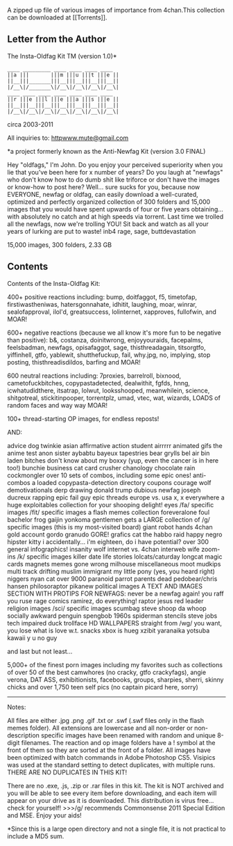 A zipped up file of various images of importance from 4chan.This collection can be downloaded at [[Torrents]].

## Letter from the Author

The Insta-Oldfag Kit TM (version 1.0)*

    ____ _________ ____ ____ ____ ____ 
    ||a |||       |||m |||u |||t |||e ||
    ||__|||_______|||__|||__|||__|||__||
    |/__\|/_______\|/__\|/__\|/__\|/__\|
    ____ ____ ____ ____ ____ ____ ____ 
    ||r |||e |||l |||e |||a |||s |||e ||
    ||__|||__|||__|||__|||__|||__|||__||
    |/__\|/__\|/__\|/__\|/__\|/__\|/__\|

circa 2003-2011

All inquiries to:
httpwww.mute@gmail.com

*a project formerly known as the Anti-Newfag Kit (version 3.0 FINAL)

Hey "oldfags," I'm John. Do you enjoy your perceived superiority when you lie that you've been here for x number of years? Do you laugh at "newfags" who don't know how to do dumb shit like triforce or don't have the images or know-how to post here? Well... sure sucks for you, because now EVERYONE, newfag or oldfag, can easily download a well-curated, optimized and perfectly organized collection of 300 folders and 15,000 images that you would have spent upwards of four or five years obtaining... with absolutely no catch and at high speeds via torrent. Last time we trolled all the newfags, now we're trolling YOU! Sit back and watch as all your years of lurking are put to waste! inb4 rage, sage, buttdevastation

15,000 images, 300 folders, 2.33 GB

## Contents

Contents of the Insta-Oldfag Kit:

400+ positive reactions including: bump, doitfaggot, f5, timetofap, firstiwastheniwas, hatersgonnahate, idhitit, laughing, moar, winrar, sealofapproval, ilol'd, greatsuccess, lolinternet, xapproves, fullofwin, and MOAR!

600+ negative reactions (because we all know it's more fun to be negative than positive): b&, costanza, doinitwrong, enjoyyouraids, facepalms, feelsbadman, newfags, opisafaggot, sage, thisthreadagain, titsorgtfo, yiffinhell, gtfo, yablewit, shutthefuckup, fail, why.jpg, no, implying, stop posting, thisthreadisdildos, barfing and MOAR!

600 neutral reactions including: 7proxies, barrelroll, bixnood, cametofuckbitches, copypastadetected, dealwithit, fgfds, hnng, icwhatudidthere, itsatrap, lolwut, looksshooped, meanwhilein, science, shitgotreal, stickitinpooper, torrentplz, umad, vtec, wat, wizards, LOADS of random faces and way way MOAR!

100+ thread-starting OP images, for endless reposts!

AND:

advice dog
twinkie asian
affirmative action student
airrrrr
animated gifs
the anime test
anon sister
aybabtu
bayeux tapestries
bear grylls
bel air
bin laden
bitches don't know about my
boxxy (yup, even the cancer is in here too!)
bunchie
business cat
card crusher
chanology
chocolate rain
cockmongler
over 10 sets of combos, including some epic ones!
anti-combos
a loaded copypasta-detection directory
coupons
courage wolf
demotivationals
derp drawing
donald trump
dubious newfag
joseph ducreux rapping
epic fail guy
epic threads
europe vs. usa
x, x everywhere
a huge exploitables collection for your shooping delight!
eyes
/fa/ specific images
/fit/ specific images
a flash memes collection
foreveralone
foul bachelor frog
gaijin yonkoma
gentlemen
gets
a LARGE collection of /g/ specific images (this is my most-visited board)
giant robot hands
4chan gold account
gordo granudo
GORE!
grafics cat
the habbo raid
happy negro
hipster kitty
i accidentally...
i'm eighteen, do i have potential?
over 300 general infographics!
insanity wolf
internet vs. 4chan
interweb wife
zoom-ins
/k/ specific images
killer date
life stories
lolcats/caturday
longcat
magic cards
magnets
memes gone wrong
milhouse
miscellaneous
moot
mudkips
multi track drifting
muslim immigrant
my little pony (yes, you heard right)
niggers
nyan cat
over 9000
paranoid parrot
parents dead
pedobear/chris hansen
philosoraptor
pikanew
political images
A TEXT AND IMAGES SECTION WITH PROTIPS FOR NEWFAGS: never be a newfag again!
you raff you ruse
rage comics
ramirez, do everything!
raptor jesus
red leader
religion images
/sci/ specific images 
scumbag steve
shoop da whoop
socially awkward penguin
spengbob
1960s spiderman
stencils
steve jobs
tech impaired duck
trollface
HD WALLPAPERS straight from /wg/
you want, you lose
what is love
w.t. snacks
xbox is hueg
xzibit
yaranaika
yotsuba kawaii
y u no guy

and last but not least...

5,000+ of the finest porn images including my favorites such as collections of over 50 of the best camwhores (no cracky, gtfo crackyfags), angie verona, DAT ASS, exhibitionists, facebooks, groups, sharpies, sherri, skinny chicks and over 1,750 teen self pics (no captain picard here, sorry)

---

Notes:

All files are either .jpg .png .gif .txt or .swf (.swf files only in the flash memes folder). All extensions are lowercase and all non-order or non-description specific images have been renamed with random and unique 8-digit filenames. The reaction and op image folders have a ! symbol at the front of them so they are sorted at the front of a folder. All images have been optimized with batch commands in Adobe Photoshop CS5. Visipics was used at the standard setting to detect duplicates, with multiple runs. THERE ARE NO DUPLICATES IN THIS KIT!

There are no .exe, .js, .zip or .rar files in this kit. The kit is NOT archived and you will be able to see every item before downloading, and each item will appear on your drive as it is downloaded. This distribution is virus free... check for yourself! >>>/g/ recommends Commonsense 2011 Special Edition and MSE. Enjoy your aids!

*Since this is a large open directory and not a single file, it is not practical to include a MD5 sum.